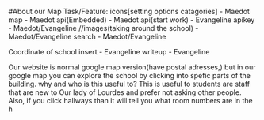 #About our Map
Task/Feature:
icons[setting options catagories] - Maedot
map - Maedot
api(Embedded) - Maedot
api(start work) - Evangeline
apikey - Maedot/Evangeline
//images(taking around the school) - Maedot/Evangeline
search - Maedot/Evangeline


Coordinate of school insert - Evangeline
writeup - Evangeline

Our website is normal google map version(have postal adresses,) but in our google map you can explore the school by clicking into spefic parts of the building.
why and who is this useful to?
This is useful to students are staff that are new to Our lady of Lourdes and prefer not asking other people. Also, if you click hallways than it will tell you what room numbers are in the h


